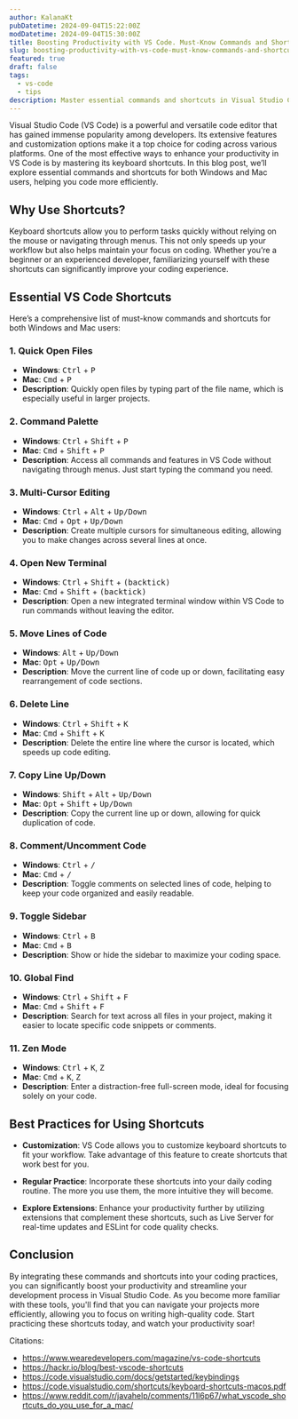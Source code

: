 ```yaml
---
author: KalanaKt
pubDatetime: 2024-09-04T15:22:00Z
modDatetime: 2024-09-04T15:30:00Z
title: Boosting Productivity with VS Code. Must-Know Commands and Shortcuts
slug: boosting-productivity-with-vs-code-must-know-commands-and-shortcuts
featured: true
draft: false
tags:
  - vs-code
  - tips
description: Master essential commands and shortcuts in Visual Studio Code to enhance your productivity and streamline your coding workflow.
---
```


Visual Studio Code (VS Code) is a powerful and versatile code editor that has gained immense popularity among developers. Its extensive features and customization options make it a top choice for coding across various platforms. One of the most effective ways to enhance your productivity in VS Code is by mastering its keyboard shortcuts. In this blog post, we’ll explore essential commands and shortcuts for both Windows and Mac users, helping you code more efficiently.

## Why Use Shortcuts?

Keyboard shortcuts allow you to perform tasks quickly without relying on the mouse or navigating through menus. This not only speeds up your workflow but also helps maintain your focus on coding. Whether you’re a beginner or an experienced developer, familiarizing yourself with these shortcuts can significantly improve your coding experience.

## Essential VS Code Shortcuts

Here’s a comprehensive list of must-know commands and shortcuts for both Windows and Mac users:

### 1. Quick Open Files

- **Windows**: <kbd>Ctrl</kbd> + <kbd>P</kbd>
- **Mac**: <kbd>Cmd</kbd> + <kbd>P</kbd>
- **Description**: Quickly open files by typing part of the file name, which is especially useful in larger projects.

### 2. Command Palette

- **Windows**: <kbd>Ctrl</kbd> + <kbd>Shift</kbd> + <kbd>P</kbd>
- **Mac**: <kbd>Cmd</kbd> + <kbd>Shift</kbd> + <kbd>P</kbd>
- **Description**: Access all commands and features in VS Code without navigating through menus. Just start typing the command you need.

### 3. Multi-Cursor Editing

- **Windows**: <kbd>Ctrl</kbd> + <kbd>Alt</kbd> + <kbd>Up/Down</kbd>
- **Mac**: <kbd>Cmd</kbd> + <kbd>Opt</kbd> + <kbd>Up/Down</kbd>
- **Description**: Create multiple cursors for simultaneous editing, allowing you to make changes across several lines at once.

### 4. Open New Terminal

- **Windows**: <kbd>Ctrl</kbd> + <kbd>Shift</kbd> + <kbd>(backtick)</kbd>
- **Mac**: <kbd>Cmd</kbd> + <kbd>Shift</kbd> + <kbd>(backtick)</kbd>
- **Description**: Open a new integrated terminal window within VS Code to run commands without leaving the editor.

### 5. Move Lines of Code

- **Windows**: <kbd>Alt</kbd> + <kbd>Up/Down</kbd>
- **Mac**: <kbd>Opt</kbd> + <kbd>Up/Down</kbd>
- **Description**: Move the current line of code up or down, facilitating easy rearrangement of code sections.

### 6. Delete Line

- **Windows**: <kbd>Ctrl</kbd> + <kbd>Shift</kbd> + <kbd>K</kbd>
- **Mac**: <kbd>Cmd</kbd> + <kbd>Shift</kbd> + <kbd>K</kbd>
- **Description**: Delete the entire line where the cursor is located, which speeds up code editing.

### 7. Copy Line Up/Down

- **Windows**: <kbd>Shift</kbd> + <kbd>Alt</kbd> + <kbd>Up/Down</kbd>
- **Mac**: <kbd>Opt</kbd> + <kbd>Shift</kbd> + <kbd>Up/Down</kbd>
- **Description**: Copy the current line up or down, allowing for quick duplication of code.

### 8. Comment/Uncomment Code

- **Windows**: <kbd>Ctrl</kbd> + <kbd>/</kbd>
- **Mac**: <kbd>Cmd</kbd> + <kbd>/</kbd>
- **Description**: Toggle comments on selected lines of code, helping to keep your code organized and easily readable.

### 9. Toggle Sidebar

- **Windows**: <kbd>Ctrl</kbd> + <kbd>B</kbd>
- **Mac**: <kbd>Cmd</kbd> + <kbd>B</kbd>
- **Description**: Show or hide the sidebar to maximize your coding space.

### 10. Global Find

- **Windows**: <kbd>Ctrl</kbd> + <kbd>Shift</kbd> + <kbd>F</kbd>
- **Mac**: <kbd>Cmd</kbd> + <kbd>Shift</kbd> + <kbd>F</kbd>
- **Description**: Search for text across all files in your project, making it easier to locate specific code snippets or comments.

### 11. Zen Mode

- **Windows**: <kbd>Ctrl</kbd> + <kbd>K</kbd>, <kbd>Z</kbd>
- **Mac**: <kbd>Cmd</kbd> + <kbd>K</kbd>, <kbd>Z</kbd>
- **Description**: Enter a distraction-free full-screen mode, ideal for focusing solely on your code.

## Best Practices for Using Shortcuts

- **Customization**: VS Code allows you to customize keyboard shortcuts to fit your workflow. Take advantage of this feature to create shortcuts that work best for you.

- **Regular Practice**: Incorporate these shortcuts into your daily coding routine. The more you use them, the more intuitive they will become.

- **Explore Extensions**: Enhance your productivity further by utilizing extensions that complement these shortcuts, such as Live Server for real-time updates and ESLint for code quality checks.

## Conclusion

By integrating these commands and shortcuts into your coding practices, you can significantly boost your productivity and streamline your development process in Visual Studio Code. As you become more familiar with these tools, you'll find that you can navigate your projects more efficiently, allowing you to focus on writing high-quality code. Start practicing these shortcuts today, and watch your productivity soar!

Citations:

- <https://www.wearedevelopers.com/magazine/vs-code-shortcuts>
- <https://hackr.io/blog/best-vscode-shortcuts>
- <https://code.visualstudio.com/docs/getstarted/keybindings>
- <https://code.visualstudio.com/shortcuts/keyboard-shortcuts-macos.pdf>
- <https://www.reddit.com/r/javahelp/comments/11l6p67/what_vscode_shortcuts_do_you_use_for_a_mac/>
